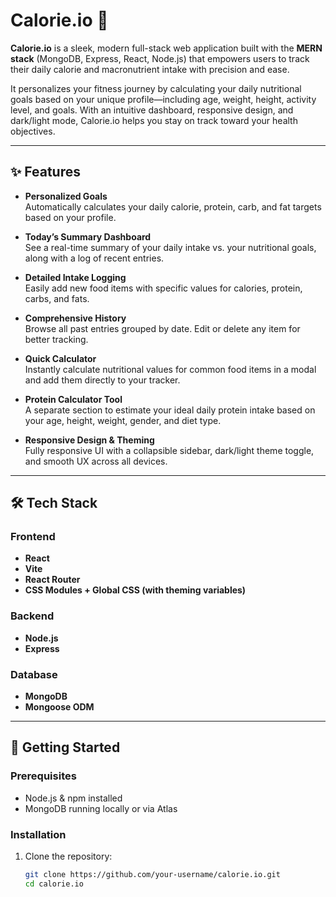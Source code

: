 # Calorie.io 🥗

**Calorie.io** is a sleek, modern full-stack web application built with the **MERN stack** (MongoDB, Express, React, Node.js) that empowers users to track their daily calorie and macronutrient intake with precision and ease.

It personalizes your fitness journey by calculating your daily nutritional goals based on your unique profile—including age, weight, height, activity level, and goals. With an intuitive dashboard, responsive design, and dark/light mode, Calorie.io helps you stay on track toward your health objectives.

---

## ✨ Features

- **Personalized Goals**  
  Automatically calculates your daily calorie, protein, carb, and fat targets based on your profile.

- **Today’s Summary Dashboard**  
  See a real-time summary of your daily intake vs. your nutritional goals, along with a log of recent entries.

- **Detailed Intake Logging**  
  Easily add new food items with specific values for calories, protein, carbs, and fats.

- **Comprehensive History**  
  Browse all past entries grouped by date. Edit or delete any item for better tracking.

- **Quick Calculator**  
  Instantly calculate nutritional values for common food items in a modal and add them directly to your tracker.

- **Protein Calculator Tool**  
  A separate section to estimate your ideal daily protein intake based on your age, height, weight, gender, and diet type.

- **Responsive Design & Theming**  
  Fully responsive UI with a collapsible sidebar, dark/light theme toggle, and smooth UX across all devices.

---

## 🛠️ Tech Stack

### Frontend
- **React**
- **Vite**
- **React Router**
- **CSS Modules + Global CSS (with theming variables)**

### Backend
- **Node.js**
- **Express**

### Database
- **MongoDB**
- **Mongoose ODM**

---

## 🚀 Getting Started

### Prerequisites
- Node.js & npm installed
- MongoDB running locally or via Atlas

### Installation

1. Clone the repository:
   ```bash
   git clone https://github.com/your-username/calorie.io.git
   cd calorie.io

